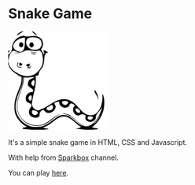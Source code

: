 # Snake Game
<img style="width: 200px;height: 200px;" src="./img/snake-logo-removebg-preview.png">

It's a simple snake game in HTML, CSS and Javascript.

With help from <a href="https://www.youtube.com/watch?v=9a5xfJjZaFE&t=1319s">Sparkbox</a> channel.

You can play <a href="https://www.youtube.com/watch?v=9a5xfJjZaFE&t=1319s">here</a>.
